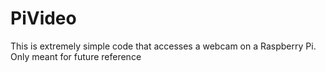 # PiVideo
This is extremely simple code that accesses a webcam on a Raspberry Pi. Only meant for future reference
